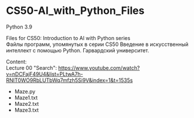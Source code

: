 # CS50-AI_with_Python_Files    
Python 3.9

Files for CS50: Introduction to AI with Python series  
Файлы программ, упомянутых в серии CS50 Введение в искусственный интеллект с помощью Python. 
Гарвардский университет.    

Content:  
Lecture 00 "Search": 
https://www.youtube.com/watch?v=nDCFajF49U4&list=PLtwA7h-RNIT0WO9RbLUTbWq7mfzh5Si9V&index=1&t=1535s  
- Maze.py 
- Maze1.txt
- Maze2.txt
- Maze3.txt



